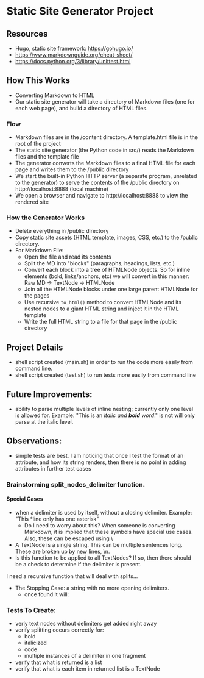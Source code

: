 # Static Site Generator Project

## Resources

-   Hugo, static site framework: https://gohugo.io/
-   https://www.markdownguide.org/cheat-sheet/
-   https://docs.python.org/3/library/unittest.html

## How This Works

-   Converting Markdown to HTML
-   Our static site generator will take a directory of Markdown files (one for
    each web page), and build a directory of HTML files.

### Flow

-   Markdown files are in the /content directory. A template.html file is in the
    root of the project
-   The static site generator (the Python code in src/) reads the Markdown files
    and the template file
-   The generator converts the Markdown files to a final HTML file for each page
    and writes them to the /public directory
-   We start the built-in Python HTTP server (a separate program, unrelated to
    the generator) to serve the contents of the /public directory on
    http://localhost:8888 (local machine)
-   We open a browser and navigate to http://localhost:8888 to view the rendered
    site

### How the Generator Works

-   Delete everything in /public directory
-   Copy static site assets (HTML template, images, CSS, etc.) to the /public
    directory.
-   For Markdown File:
    -   Open the file and read its contents
    -   Split the MD into "blocks" (paragraphs, headings, lists, etc.)
    -   Convert each block into a tree of HTMLNode objects. So for inline
        elements (bold, links/anchors, etc) we will convert in this manner: Raw
        MD -> TextNode -> HTMLNode
    -   Join all the HTMLNode blocks under one large parent HTMLNode for the
        pages
    -   Use recursive `to_html()` method to convert HTMLNode and its nested
        nodes to a giant HTML string and inject it in the HTML template
    -   Write the full HTML string to a file for that page in the /public
        directory

## Project Details

-   shell script created (main.sh) in order to run the code more easily from
    command line.
-   shell script created (test.sh) to run tests more easily from command line

## Future Improvements:

-   ability to parse multiple levels of inline nesting; currently only one level
    is allowed for. Example: "This is an _italic and **bold** word_." is not
    will only parse at the italic level.

## Observations:

-   simple tests are best. I am noticing that once I test the format of an
    attribute, and how its string renders, then there is no point in adding
    attributes in further test cases

### Brainstorming split_nodes_delimiter function.

#### Special Cases

-   when a delimiter is used by itself, without a closing delimiter. Example:
    "This \*line only has one asterisk"
    -   Do I need to worry about this? When someone is converting Markdown, it
        is implied that these symbols have special use cases. Also, these can be
        escaped using \
-   A TextNode is a single string. This can be multiple sentences long. These
    are broken up by new lines, \n.
-   Is this function to be applied to all TextNodes? If so, then there should be
    a check to determine if the delimiter is present.

I need a recursive function that will deal with splits...

-   The Stopping Case: a string with no more opening delimiters.
    -   once found it will:

### Tests To Create:

-   veriy text nodes without delimiters get added right away
-   verify splitting occurs correctly for:
    -   bold
    -   italicized
    -   code
    -   multiple instances of a delimiter in one fragment
-   verify that what is returned is a list
-   verify that what is each item in returned list is a TextNode
